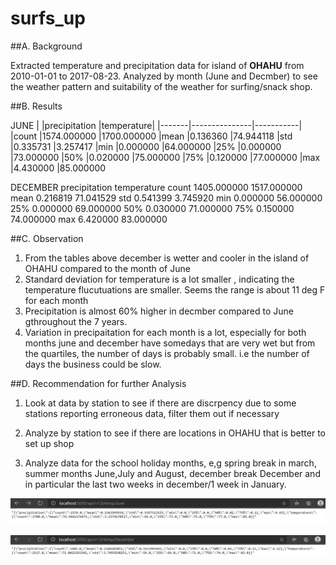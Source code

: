 # surfs_up

##A. Background

Extracted temperature and precipitation data for island of **OHAHU** 
from 2010-01-01 to 2017-08-23.
Analyzed by month (June and Decmber) to see the  weather pattern and suitability 
of the weather for surfing/snack shop.

##B. Results

JUNE
|	|precipitation	|temperature|
|-------|---------------|-----------|
|count	|1574.000000	|1700.000000
|mean	|0.136360	|74.944118
|std	|0.335731	|3.257417
|min	|0.000000	|64.000000
|25%	|0.000000	|73.000000
|50%	|0.020000	|75.000000
|75%	|0.120000	|77.000000
|max	|4.430000	|85.000000

DECEMBER
	precipitation	temperature
count	1405.000000	1517.000000
mean	0.216819	71.041529
std	0.541399	3.745920
min	0.000000	56.000000
25%	0.000000	69.000000
50%	0.030000	71.000000
75%	0.150000	74.000000
max	6.420000	83.000000

##C. Observation

1. From the tables above december is wetter and cooler 
in the island of OHAHU compared to the month of June
2. Standard deviation for temperature is a lot smaller , 
indicating the temperature flucutuations are smaller. 
Seems the range is about 11 deg F for each month
3. Precipitation is almost 60% higher in decmber compared
to June gthroughout the 7 years.
4. Variation in precipaitation for each month is a lot, 
especially for both months june and december  have somedays 
that are very wet but from the quartiles, the number of days 
is probably small. i.e the number of days the business could be slow.


##D. Recommendation for further Analysis

1. Look at data by station to see if there are discrpency due to some stations 
reporting erroneous data, filter them out if necessary

2. Analyze by station to see if there are locations in OHAHU
that is better to set up shop

3. Analyze data for the school holiday months, e,g spring break in march,
summer months June,July and August, december break December and in particular 
the last two weeks in december/1 week in January.

![](june_stats.png)

![](december_stats.png)